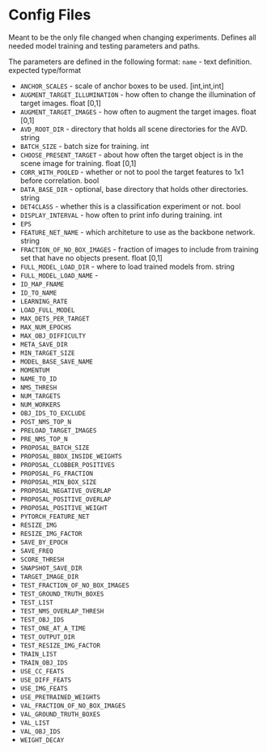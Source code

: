 # Config Files
Meant to be the only file changed when changing experiments. Defines all needed model training and testing parameters and paths. 

The parameters are defined in the following format:
`name` - text definition. expected type/format




* `ANCHOR_SCALES` - scale of anchor boxes to be used. [int,int,int]
* `AUGMENT_TARGET_ILLUMINATION` - how often to change the illumination of target images. float [0,1]
* `AUGMENT_TARGET_IMAGES` - how often to augment the target images. float [0,1]
* `AVD_ROOT_DIR` - directory that holds all scene directories for the AVD. string
* `BATCH_SIZE` - batch size for training. int
* `CHOOSE_PRESENT_TARGET` - about how often the target object is in the scene image for training. float [0,1]
* `CORR_WITH_POOLED` - whether or not to pool the target features to 1x1 before correlation. bool
* `DATA_BASE_DIR` - optional,  base directory that holds other directories. string
* `DET4CLASS` - whether this is a classification experiment or not. bool
* `DISPLAY_INTERVAL` - how often to print info during training. int
* `EPS`  
* `FEATURE_NET_NAME` - which architeture to use as the backbone network. string
* `FRACTION_OF_NO_BOX_IMAGES` - fraction of images to include from training set that have no objects present. float [0,1]
* `FULL_MODEL_LOAD_DIR` - where to load trained models from. string
* `FULL_MODEL_LOAD_NAME` - 
* `ID_MAP_FNAME`
* `ID_TO_NAME`
* `LEARNING_RATE`
* `LOAD_FULL_MODEL`
* `MAX_DETS_PER_TARGET`
* `MAX_NUM_EPOCHS`
* `MAX_OBJ_DIFFICULTY`
* `META_SAVE_DIR`
* `MIN_TARGET_SIZE`
* `MODEL_BASE_SAVE_NAME`
* `MOMENTUM`
* `NAME_TO_ID`
* `NMS_THRESH`
* `NUM_TARGETS`
* `NUM_WORKERS`
* `OBJ_IDS_TO_EXCLUDE`
* `POST_NMS_TOP_N`
* `PRELOAD_TARGET_IMAGES`
* `PRE_NMS_TOP_N`
* `PROPOSAL_BATCH_SIZE`
* `PROPOSAL_BBOX_INSIDE_WEIGHTS`
* `PROPOSAL_CLOBBER_POSITIVES`
* `PROPOSAL_FG_FRACTION`
* `PROPOSAL_MIN_BOX_SIZE`
* `PROPOSAL_NEGATIVE_OVERLAP`
* `PROPOSAL_POSITIVE_OVERLAP`
* `PROPOSAL_POSITIVE_WEIGHT`
* `PYTORCH_FEATURE_NET`
* `RESIZE_IMG`
* `RESIZE_IMG_FACTOR`
* `SAVE_BY_EPOCH`
* `SAVE_FREQ`
* `SCORE_THRESH`
* `SNAPSHOT_SAVE_DIR`
* `TARGET_IMAGE_DIR`
* `TEST_FRACTION_OF_NO_BOX_IMAGES`
* `TEST_GROUND_TRUTH_BOXES`
* `TEST_LIST`
* `TEST_NMS_OVERLAP_THRESH`
* `TEST_OBJ_IDS`
* `TEST_ONE_AT_A_TIME`
* `TEST_OUTPUT_DIR`
* `TEST_RESIZE_IMG_FACTOR`
* `TRAIN_LIST`
* `TRAIN_OBJ_IDS`
* `USE_CC_FEATS`
* `USE_DIFF_FEATS`
* `USE_IMG_FEATS`
* `USE_PRETRAINED_WEIGHTS`
* `VAL_FRACTION_OF_NO_BOX_IMAGES`
* `VAL_GROUND_TRUTH_BOXES`
* `VAL_LIST`
* `VAL_OBJ_IDS`
* `WEIGHT_DECAY`


